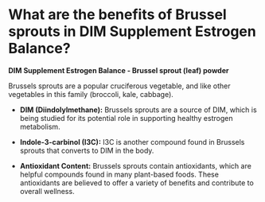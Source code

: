 # What are the benefits of Brussel sprouts in DIM Supplement Estrogen Balance?

**DIM Supplement Estrogen Balance - Brussel sprout (leaf) powder** 

Brussels sprouts are a popular cruciferous vegetable, and like other vegetables in this family (broccoli, kale, cabbage). 

- **DIM (Diindolylmethane):** Brussels sprouts are a source of DIM, which is being studied for its potential role in supporting healthy estrogen metabolism. 

- **Indole-3-carbinol (I3C):** I3C is another compound found in Brussels sprouts that converts to DIM in the body.  

- **Antioxidant Content:** Brussels sprouts contain antioxidants, which are helpful compounds found in many plant-based foods. These antioxidants are believed to offer a variety of benefits and contribute to overall wellness.